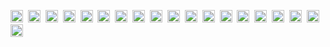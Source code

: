 <code><img height="20" src="https://api.iconify.design/skill-icons/html.svg"></code>&nbsp;
<code><img height="20" src="https://api.iconify.design/skill-icons/css.svg"></code>&nbsp;
<code><img height="20" src="https://api.iconify.design/skill-icons/tailwindcss-light.svg"></code>&nbsp;
<code><img height="20" src="https://api.iconify.design/skill-icons/javascript.svg"></code>&nbsp;
<code><img height="20" src="https://api.iconify.design/skill-icons/typescript.svg"></code>&nbsp;
<code><img height="20" src="https://api.iconify.design/skill-icons/react-light.svg"></code>&nbsp;
<code><img height="20" src="https://api.iconify.design/skill-icons/vuejs-light.svg"></code>&nbsp;
<code><img height="20" src="https://api.iconify.design/skill-icons/threejs-light.svg"></code>&nbsp;
<code><img height="20" src="https://api.iconify.design/skill-icons/pinia-light.svg"></code>&nbsp;
<code><img height="20" src="https://api.iconify.design/skill-icons/nestjs-light.svg"></code>&nbsp;
<code><img height="20" src="https://api.iconify.design/skill-icons/nodejs-light.svg"></code>&nbsp;
<code><img height="20" src="https://api.iconify.design/skill-icons/mysql-light.svg"></code>&nbsp;
<code><img height="20" src="https://api.iconify.design/skill-icons/redis-light.svg"></code>&nbsp;
<code><img height="20" src="https://api.iconify.design/skill-icons/vite-light.svg"></code>&nbsp;
<code><img height="20" src="https://api.iconify.design/skill-icons/pnpm-light.svg"></code>&nbsp;
<code><img height="20" src="https://api.iconify.design/skill-icons/npm-light.svg"></code>&nbsp;
<code><img height="20" src="https://api.iconify.design/skill-icons/docker.svg"></code>&nbsp;
<code><img height="20" src="https://api.iconify.design/skill-icons/git.svg"></code>&nbsp;
<code><img height="20" src="https://api.iconify.design/skill-icons/vscode-light.svg"></code>&nbsp;
